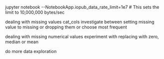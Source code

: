 jupyter notebook --NotebookApp.iopub_data_rate_limit=1e7  # This sets the limit to 10,000,000 bytes/sec

dealing with missing values cat_cols  investigate between setting missing value to missing or dropping them or choose most frequent

dealing with missing numerical values experiment with replacing with zero, median or mean

do more data exploration


